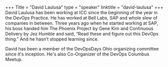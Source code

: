 +++
Title = "David Laulusa"
type = "speaker"
linktitle = "david-laulusa"
+++
David Laulusa has been working at ICC since the beginning of the year in the DevOps Practice. He has worked at Bell Labs, SAP and whole slew of companies in between. Three years ago when he started working at SAP, his boss handed him The Phoenix Project by Gene Kim and Continuous Delivery by Jez Humble and said, “Read these and figure out this DevOps thing.” And he hasn’t stopped learning since.

David has been a member of the DevOpsDays Ohio organizing committee since it's inception. He's also Co-Organizer of the DevOps Columbus Meetup.
